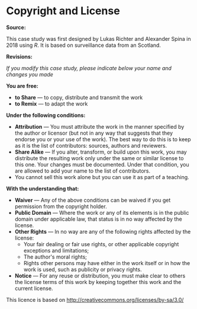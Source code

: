 # Copyright and License 

**Source:** 

This case study was first designed by Lukas Richter and Alexander Spina in 2018 using *R*. It is based on surveillance data from an Scotland.  

**Revisions:** 

*If you modify this case study, please indicate below your name and changes you made*  

**You are free:** 

- **to Share** — to copy, distribute and transmit the work 
- **to Remix** — to adapt the work 

**Under the following conditions:** 

- **Attribution** — 	You must attribute the work in the manner specified by the author or licensor (but not in any way that suggests that they endorse you or your use of the work). The best way to do this is to keep as it is the list of contributors: sources, authors and reviewers. 
- **Share Alike** — 	If you alter, transform, or build upon this work, you may distribute the resulting work only under the same or similar license to this one. Your changes must be documented. Under that condition, you are allowed to add your name to the list of contributors. 
- You cannot sell this work alone but you can use it as part of a teaching. 

**With the understanding that:** 

- **Waiver** — Any of the above conditions can be waived if you get permission from the copyright holder. 
- **Public Domain** — 	Where the work or any of its elements is in the public domain under applicable law, that status is in no way affected by the license. 
- **Other Rights** — In no way are any of the following rights affected by the license: 
  - Your fair dealing or fair use rights, or other applicable copyright exceptions and limitations; 
  - The author's moral rights; 
  - Rights other persons may have either in the work itself or in how the work is used, such as publicity or privacy rights. 
- **Notice** — 	For any reuse or distribution, you must make clear to others the license terms of this work by keeping together this work and the current license. 


This licence is based on http://creativecommons.org/licenses/by-sa/3.0/
